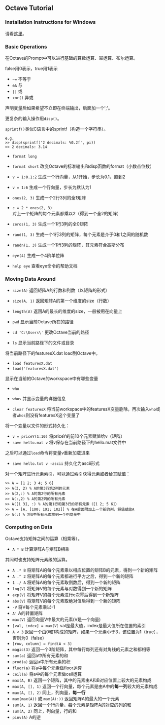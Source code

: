 ## Octave Tutorial

### Installation Instructions for Windows
请看[这里](http://mind.cog.jhu.edu/courses/680/octave/installingoctave.html)。

### Basic Operations
在Octave的Prompt中可以进行基础的算数运算、幂运算、布尔运算。

false用0表示，true用1表示

- `~=`  不等于
- `&&`  与
- `||`  或
- `xor()`  异或

声明变量后如果希望不立即在终端输出，后面加一个';'。

更复杂的输入操作用`disp()`。

`sprintf()`类似C语言中的sprintf（构造一个字符串）。

```
e.g.
>> disp(sprintf('2 decimals: %0.2f', pi))
>> 2 decimals: 3.14
```

- `format long` 
- `format short`  改变Octave的标准输出和disp函数的format（小数点位数） 

- `v = 1:0.1:2` 生成一个行向量，从1开始，步长为0.1，直到2
- `v = 1:6` 生成一个行向量，步长为默认为1

- `ones(2, 3)` 生成一个2行3列的全1矩阵
- `c = 2 * ones(2, 3)` 对上一个矩阵的每个元素都乘以2（得到一个全2的矩阵）
- `zeros(1, 3)`  生成一个1行3列的全0矩阵
- `rand(1, 3)`  生成一个1行3列的矩阵，每个元素是介于0和1之间的随机数
- `randn(1, 3)`  生成一个1行3列的矩阵，其元素符合高斯分布

- `eye(4)` 生成一个4阶单位阵
- `help eye` 查看eye命令的帮助文档

### Moving Data Around

- `size(A)` 返回矩阵A的行数和列数（以矩阵的形式）
- `size(A, 1)` 返回矩阵A的第一个维度的size（行数）
- `length(A)` 返回A的最长的维度的size，一般被用在向量上

- `pwd` 显示当前Octave所在的路径
- `cd 'C:\Users\'` 更改Octave当前的路径
- `ls`  显示当前路径下的文件或目录

将当前路径下的featuresX.dat load到Octave中。

- `load featuresX.dat`
- `load('featuresX.dat')`

显示在当前的Octave的workspace中有哪些变量

- `who` 
- `whos` 并显示变量的详细信息 

- `clear featuresX` 将当前workspace中的featuresX变量删除，再次输入`who`或者`whos`则没有featuresX这个变量了

将一个变量以文件的形式持久化：

- `v = priceY(1:10)` 将priceY的前10个元素赋值给v（矩阵）
- `save hello.mat v`  将v保存在当前路径下的hello.mat文件中

之后可以通过`load`命令将变量v重新加载进来

- `save hello.txt v -ascii` 持久化为ascii形式

对一个矩阵进行元素索引，可以通过索引获得元素或者给其赋值：

```
>> A = [1 2; 3 4; 5 6]
>> A(3, 2) % A的第3行第2列的元素
>> A(2,:) % A的第2行的所有元素
>> A(:,2) % A的第2列的所有元素
>> A([1 3], :) % A的第1行和第3行的所有元素（[1 2; 5 6]）
>> A = [A, [100; 101; 102]] % 在A后面附加上一个新的列，将值赋给A
>> A(:) % 将A中所有元素放到一个列向量中
```

### Computing on Data
Octave支持矩阵之间的运算（相乘等）。

- `A * B` 计算矩阵A与矩阵B相乘

其同时也支持矩阵元素级的运算。

- `A .* B` 将矩阵A的每个元素乘以相应位置的矩阵B的元素，得到一个新的矩阵
- `A .^ 2` 将矩阵A的每个元素都进行平方之后，得到一个新的矩阵
- `1 ./ A` 将矩阵A的每个元素取倒数后，得到一个新的矩阵
- `log(V)` 将矩阵V的每个元素与对数得到一个新的矩阵
- `exp(V)` 将矩阵V的每个元素进行e次幂后得到一个新矩阵
- `abs(V)` 将矩阵V的每个元素取绝对值后得到一个新的矩阵
- `-V` 将V每个元素乘以-1
- `A'` A的转置矩阵
- `max(V)` 返回向量V中最大的元素(V是一个向量)
- `[val, index] = max(V)` val是最大值，index是最大值所在位置的索引
- `A < 3` 返回一个由0和1构成的矩阵，如果一个元素小于3，该位置为1（true），否则为0（false）
- `[row, column] = find(A < 3)`
- `magic(3)` 返回一个3阶矩阵，其中每行每列还有对角线的元素之和都相等
- `sum(a)` 返回a中所有元素的和
- `prod(a)` 返回a中所有元素的积
- `floor(a)` 将a中每个元素做floor运算
- `ceil(a)` 将a中的每个元素做ceil运算
- `max(A, B)` 返回一个矩阵，其中的元素由A和B对应位置上较大的元素构成
- `max(A, [], 1)` 返回一个行向量，每个元素是由A中的**每一列**较大的元素构成
- `max(A, [], 2)` 同上，列向量，**每一行**
- `max(max(A))` 或 `max(A(:))` 返回矩阵A的最大的一个元素
- `sum(A, 1)` 返回一个行向量，每个元素是矩阵A的对应的列的和
- `sum(A, 2)` 同上，列向量，行的和
- `pinv(A)` A的逆




